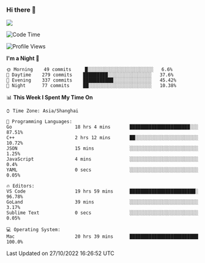 ### Hi there 👋

<!--
**JJAYCHEN1e/jjaychen1e** is a ✨ _special_ ✨ repository because its `README.md` (this file) appears on your GitHub profile.

Here are some ideas to get you started:

- 🔭 I’m currently working on ...
- 🌱 I’m currently learning ...
- 👯 I’m looking to collaborate on ...
- 🤔 I’m looking for help with ...
- 💬 Ask me about ...
- 📫 How to reach me: ...
- 😄 Pronouns: ...
- ⚡ Fun fact: ...
-->

[![](https://github-readme-stats.vercel.app/api?username=jjaychen1e&show_icons=true)](https://github.com/jjaychen1e/github-readme-stats?count_private=true)

<!--START_SECTION:waka-->
![Code Time](http://img.shields.io/badge/Code%20Time-417%20hrs%2037%20mins-blue)

![Profile Views](http://img.shields.io/badge/Profile%20Views-0-blue)

**I'm a Night 🦉** 

```text
🌞 Morning    49 commits     █░░░░░░░░░░░░░░░░░░░░░░░░   6.6% 
🌆 Daytime    279 commits    █████████░░░░░░░░░░░░░░░░   37.6% 
🌃 Evening    337 commits    ███████████░░░░░░░░░░░░░░   45.42% 
🌙 Night      77 commits     ██░░░░░░░░░░░░░░░░░░░░░░░   10.38%

```


📊 **This Week I Spent My Time On** 

```text
⌚︎ Time Zone: Asia/Shanghai

💬 Programming Languages: 
Go                       18 hrs 4 mins       ██████████████████████░░░   87.51% 
C++                      2 hrs 12 mins       ██░░░░░░░░░░░░░░░░░░░░░░░   10.72% 
JSON                     15 mins             ░░░░░░░░░░░░░░░░░░░░░░░░░   1.25% 
JavaScript               4 mins              ░░░░░░░░░░░░░░░░░░░░░░░░░   0.4% 
YAML                     0 secs              ░░░░░░░░░░░░░░░░░░░░░░░░░   0.05%

🔥 Editors: 
VS Code                  19 hrs 59 mins      ████████████████████████░   96.78% 
GoLand                   39 mins             ░░░░░░░░░░░░░░░░░░░░░░░░░   3.17% 
Sublime Text             0 secs              ░░░░░░░░░░░░░░░░░░░░░░░░░   0.05%

💻 Operating System: 
Mac                      20 hrs 39 mins      █████████████████████████   100.0%

```


 Last Updated on 27/10/2022 16:26:52 UTC
<!--END_SECTION:waka-->
